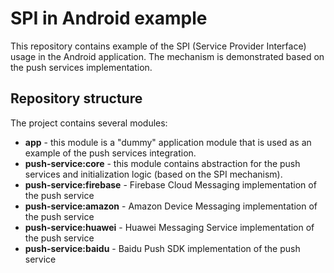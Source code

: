 # SPI in Android example

This repository contains example of the SPI (Service Provider Interface) usage in the Android
application. The mechanism is demonstrated based on the push services implementation.

## Repository structure

The project contains several modules:

- **app** - this module is a "dummy" application module that is used as an example of the push
  services integration.
- **push-service:core** - this module contains abstraction for the push services and initialization
  logic (based on the SPI mechanism).
- **push-service:firebase** - Firebase Cloud Messaging implementation of the push service
- **push-service:amazon** - Amazon Device Messaging implementation of the push service
- **push-service:huawei** - Huawei Messaging Service implementation of the push service
- **push-service:baidu** - Baidu Push SDK implementation of the push service